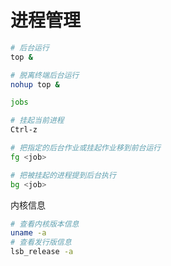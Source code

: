 # 进程管理

```bash
# 后台运行
top &

# 脱离终端后台运行
nohup top &

jobs

# 挂起当前进程
Ctrl-z

# 把指定的后台作业或挂起作业移到前台运行
fg <job>

# 把被挂起的进程提到后台执行
bg <job>
```

内核信息
```bash
# 查看内核版本信息
uname -a
# 查看发行版信息
lsb_release -a
```